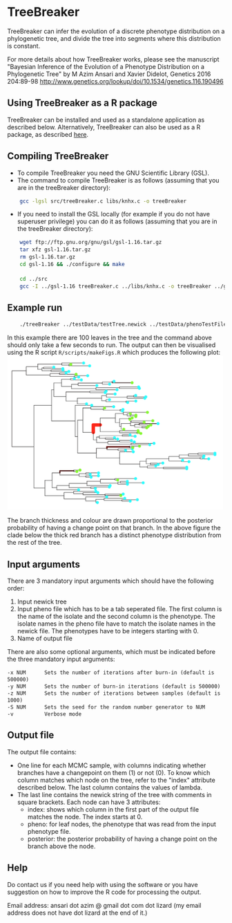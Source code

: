 # TreeBreaker
TreeBreaker can infer the evolution of a discrete phenotype distribution on a phylogenetic tree, and divide the tree into segments where this distribution is constant.

For more details about how TreeBreaker works, please see the manuscript "Bayesian Inference of the Evolution of a Phenotype Distribution on a Phylogenetic Tree" by M Azim Ansari and Xavier Didelot, Genetics 2016 204:89-98 http://www.genetics.org/lookup/doi/10.1534/genetics.116.190496

## Using TreeBreaker as a R package

TreeBreaker can be installed and used as a standalone application as described below. Alternatively, TreeBreaker can also be used as a R package, as described [here](https://rawgit.com/ansariazim/treeBreaker/devel/vignettes/intro.html).

## Compiling TreeBreaker
- To compile TreeBreaker you need the GNU Scientific Library (GSL).
- The command to compile TreeBreaker is as follows (assuming that you are in the treeBreaker directory):
```bash
    gcc -lgsl src/treeBreaker.c libs/knhx.c -o treeBreaker
```
- If you need to install the GSL locally (for example if you do not have superuser privilege) you can do it as follows (assuming that you are in the treeBreaker directory):  
```bash
    wget ftp://ftp.gnu.org/gnu/gsl/gsl-1.16.tar.gz  
    tar xfz gsl-1.16.tar.gz  
    rm gsl-1.16.tar.gz  
    cd gsl-1.16 && ./configure && make  
  
    cd ../src  
    gcc -I ../gsl-1.16 treeBreaker.c ../libs/knhx.c -o treeBreaker ../gsl-1.16/.libs/libgsl.a -lm 
```
## Example run
```bash
    ./treeBreaker ../testData/testTree.newick ../testData/phenoTestFile.txt outfile
```

In this example there are 100 leaves in the tree and the command above should only take a few seconds to run. The output can then be visualised using the R script `R/scripts/makeFigs.R` which produces the following plot:
<img src="https://raw.githubusercontent.com/ansariazim/treeBreaker/master/testData/testData.png" width="500">

The branch thickness and colour are drawn proportional to the posterior probability of having a change point on that branch. In the above figure the clade below the thick red branch has a distinct phenotype distribution from the rest of the tree.

## Input arguments

There are 3 mandatory input arguments which should have the following order:
  1. Input newick tree
  2. Input pheno file which has to be a tab seperated file. The first column is the name of the isolate and the second column is the phenotype.
    The isolate names in the pheno file have to match the isolate names in the newick file. The phenotypes have to be integers starting with 0.
  3. Name of output file
    
There are also some optional arguments, which must be indicated before the three mandatory input arguments:

    -x NUM      Sets the number of iterations after burn-in (default is 500000)
    -y NUM      Sets the number of burn-in iterations (default is 500000)
    -z NUM      Sets the number of iterations between samples (default is 1000)
    -S NUM      Sets the seed for the random number generator to NUM
    -v          Verbose mode

## Output file

The output file contains: 
- One line for each MCMC sample, with columns indicating whether branches have a changepoint on them (1) or not (0). To know which column matches which node on the tree, refer to the "index" attribute described below. The last column contains the values of lambda.
- The last line contains the newick string of the tree with comments in square brackets. Each node can have 3 attributes:
    - index: shows which column in the first part of the output file matches the node. The index starts at 0.
    - pheno: for leaf nodes, the phenotype that was read from the input phenotype file.
    - posterior: the posterior probability of having a change point on the branch above the node.

## Help

Do contact us if you need help with using the software or you have suggestion on how to improve the R code for processing the output.

Email address: ansari dot azim @ gmail dot com dot lizard (my email address does not have dot lizard at the end of it.)
